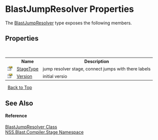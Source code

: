# BlastJumpResolver Properties
 

The <a href="3981929e-54a8-884d-c453-eedb03f40f62.md">BlastJumpResolver</a> type exposes the following members.


## Properties
&nbsp;<table><tr><th></th><th>Name</th><th>Description</th></tr><tr><td>![Public property](media/pubproperty.gif "Public property")</td><td><a href="0f693625-741e-4b16-6152-07148f7d381c.md">StageType</a></td><td>
jump resolver stage, connect jumps with there labels</td></tr><tr><td>![Public property](media/pubproperty.gif "Public property")</td><td><a href="6b0e297b-6b6c-47e2-f94a-af0e94d22515.md">Version</a></td><td>
initial versio</td></tr></table>&nbsp;
<a href="#blastjumpresolver-properties">Back to Top</a>

## See Also


#### Reference
<a href="3981929e-54a8-884d-c453-eedb03f40f62.md">BlastJumpResolver Class</a><br /><a href="f44e629d-16ad-ce78-c6d1-bb239589698b.md">NSS.Blast.Compiler.Stage Namespace</a><br />